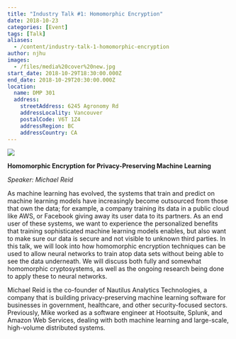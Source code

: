 ```yaml
---
title: "Industry Talk #1: Homomorphic Encryption"
date: 2018-10-23
categories: [Event]
tags: [Talk]
aliases:
  - /content/industry-talk-1-homomorphic-encryption
author: njhu
images:
  - /files/media%20cover%20new.jpg
start_date: 2018-10-29T18:30:00.000Z
end_date: 2018-10-29T20:30:00.000Z
location:
  name: DMP 301
  address:
    streetAddress: 6245 Agronomy Rd
    addressLocality: Vancouver
    postalCode: V6T 1Z4
    addressRegion: BC
    addressCountry: CA
---
```


![](/files/media%20cover%20new.jpg)

**Homomorphic Encryption for Privacy-Preserving Machine Learning**

_Speaker: Michael Reid_

As machine learning has evolved, the systems that train and predict on machine learning models have increasingly become outsourced from those that own the data; for example, a company training its data in a public cloud like AWS, or Facebook giving away its user data to its partners. As an end user of these systems, we want to experience the personalized benefits that training sophisticated machine learning models enables, but also want to make sure our data is secure and not visible to unknown third parties. In this talk, we will look into how homomorphic encryption techniques can be used to allow neural networks to train atop data sets without being able to see the data underneath. We will discuss both fully and somewhat homomorphic cryptosystems, as well as the ongoing research being done to apply these to neural networks.

Michael Reid is the co-founder of Nautilus Analytics Technologies, a company that is building privacy-preserving machine learning software for businesses in government, healthcare, and other security-focused sectors. Previously, Mike worked as a software engineer at Hootsuite, Splunk, and Amazon Web Services, dealing with both machine learning and large-scale, high-volume distributed systems.
